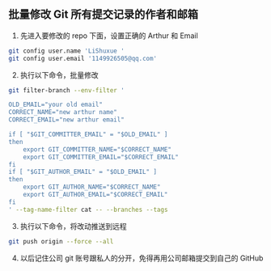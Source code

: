 ## 批量修改 Git 所有提交记录的作者和邮箱

1. 先进入要修改的 repo 下面，设置正确的 Arthur 和 Email

```sh
git config user.name 'LiShuxue '
git config user.email '1149926505@qq.com'
```

2. 执行以下命令，批量修改

```sh
git filter-branch --env-filter '

OLD_EMAIL="your old email"
CORRECT_NAME="new arthur name"
CORRECT_EMAIL="new arthur email"

if [ "$GIT_COMMITTER_EMAIL" = "$OLD_EMAIL" ]
then
    export GIT_COMMITTER_NAME="$CORRECT_NAME"
    export GIT_COMMITTER_EMAIL="$CORRECT_EMAIL"
fi
if [ "$GIT_AUTHOR_EMAIL" = "$OLD_EMAIL" ]
then
    export GIT_AUTHOR_NAME="$CORRECT_NAME"
    export GIT_AUTHOR_EMAIL="$CORRECT_EMAIL"
fi
' --tag-name-filter cat -- --branches --tags
```

3. 执行以下命令，将改动推送到远程

```sh
git push origin --force --all
```

4. 以后记住公司 git 账号跟私人的分开，免得再用公司邮箱提交到自己的 GitHub
